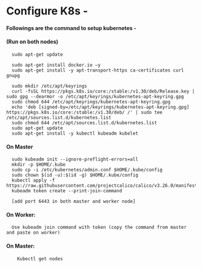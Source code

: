 # Configure K8s -

#### Followings are the command to setup kubernetes -
#### (Run on both nodes)
      sudo apt-get update 
      
      sudo apt-get install docker.io –y
      sudo apt-get install -y apt-transport-https ca-certificates curl gnupg
      
      sudo mkdir /etc/apt/keyrings
      curl -fsSL https://pkgs.k8s.io/core:/stable:/v1.30/deb/Release.key | sudo gpg --dearmor -o /etc/apt/keyrings/kubernetes-apt-keyring.gpg
      sudo chmod 644 /etc/apt/keyrings/kubernetes-apt-keyring.gpg
      echo 'deb [signed-by=/etc/apt/keyrings/kubernetes-apt-keyring.gpg] https://pkgs.k8s.io/core:/stable:/v1.30/deb/ /' | sudo tee /etc/apt/sources.list.d/kubernetes.list
      sudo chmod 644 /etc/apt/sources.list.d/kubernetes.list
      sudo apt-get update
      sudo apt-get install -y kubectl kubeadm kubelet
       
#### On Master
      sudo kubeadm init --ignore-preflight-errors=all
      mkdir -p $HOME/.kube
      sudo cp -i /etc/kubernetes/admin.conf $HOME/.kube/config
      sudo chown $(id -u):$(id -g) $HOME/.kube/config
      kubectl apply -f https://raw.githubusercontent.com/projectcalico/calico/v3.26.0/manifests/calico.yaml
      kubeadm token create --print-join-command
       
      [add port 6443 in both master and worker node]
 
#### On Worker:
      Use kubeadm join command with token (copy the command from master and paste on worker)
    
#### On Master:
        Kubectl get nodes
